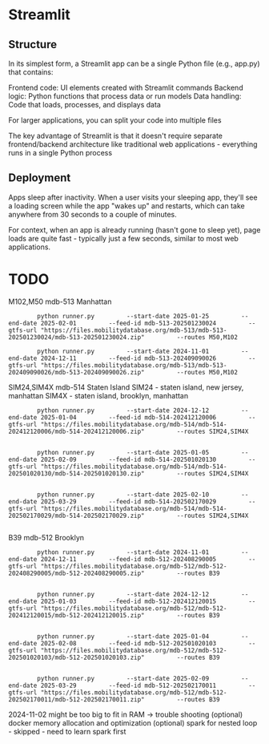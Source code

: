 # Streamlit
## Structure

In its simplest form, a Streamlit app can be a single Python file (e.g., app.py) that contains:

Frontend code: UI elements created with Streamlit commands
Backend logic: Python functions that process data or run models
Data handling: Code that loads, processes, and displays data

For larger applications, you can split your code into multiple files

The key advantage of Streamlit is that it doesn't require separate frontend/backend architecture like traditional web applications - everything runs in a single Python process

## Deployment

Apps sleep after inactivity. When a user visits your sleeping app, they'll see a loading screen while the app "wakes up" and restarts, which can take anywhere from 30 seconds to a couple of minutes.

For context, when an app is already running (hasn't gone to sleep yet), page loads are quite fast - typically just a few seconds, similar to most web applications.

# TODO

M102,M50
mdb-513 Manhattan
```
        python runner.py         --start-date 2025-01-25         --end-date 2025-02-01         --feed-id mdb-513-202501230024         --gtfs-url "https://files.mobilitydatabase.org/mdb-513/mdb-513-202501230024/mdb-513-202501230024.zip"         --routes M50,M102

        python runner.py         --start-date 2024-11-01         --end-date 2024-12-11         --feed-id mdb-513-202409090026         --gtfs-url "https://files.mobilitydatabase.org/mdb-513/mdb-513-202409090026/mdb-513-202409090026.zip"         --routes M50,M102
```


SIM24,SIM4X
mdb-514 Staten Island
SIM24 - staten island, new jersey, manhattan
SIM4X - staten island, brooklyn, manhattan

```
        python runner.py         --start-date 2024-12-12         --end-date 2025-01-04         --feed-id mdb-514-202412120006         --gtfs-url "https://files.mobilitydatabase.org/mdb-514/mdb-514-202412120006/mdb-514-202412120006.zip"         --routes SIM24,SIM4X
        

        python runner.py         --start-date 2025-01-05         --end-date 2025-02-09         --feed-id mdb-514-202501020130         --gtfs-url "https://files.mobilitydatabase.org/mdb-514/mdb-514-202501020130/mdb-514-202501020130.zip"         --routes SIM24,SIM4X
        

        python runner.py         --start-date 2025-02-10         --end-date 2025-03-29         --feed-id mdb-514-202502170029         --gtfs-url "https://files.mobilitydatabase.org/mdb-514/mdb-514-202502170029/mdb-514-202502170029.zip"         --routes SIM24,SIM4X


```

B39
mdb-512 Brooklyn
```
        python runner.py         --start-date 2024-11-01         --end-date 2024-12-11         --feed-id mdb-512-202408290005         --gtfs-url "https://files.mobilitydatabase.org/mdb-512/mdb-512-202408290005/mdb-512-202408290005.zip"         --routes B39
        

        python runner.py         --start-date 2024-12-12         --end-date 2025-01-03         --feed-id mdb-512-202412120015         --gtfs-url "https://files.mobilitydatabase.org/mdb-512/mdb-512-202412120015/mdb-512-202412120015.zip"         --routes B39
        

        python runner.py         --start-date 2025-01-04         --end-date 2025-02-08         --feed-id mdb-512-202501020103         --gtfs-url "https://files.mobilitydatabase.org/mdb-512/mdb-512-202501020103/mdb-512-202501020103.zip"         --routes B39
        

        python runner.py         --start-date 2025-02-09         --end-date 2025-03-29         --feed-id mdb-512-202502170011         --gtfs-url "https://files.mobilitydatabase.org/mdb-512/mdb-512-202502170011/mdb-512-202502170011.zip"         --routes B39
```



2024-11-02 might be too big to fit in RAM -> trouble shooting
(optional) docker memory allocation and optimization
(optional) spark for nested loop - skipped - need to learn spark first
